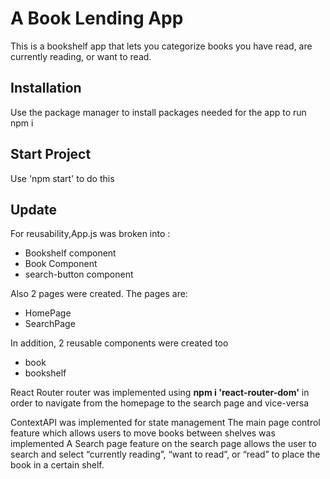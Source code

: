# A Book Lending App
This is a bookshelf app that lets you categorize books you have read, 
are currently reading, or want to read.

## Installation
Use the package manager to install packages needed for the app to run
npm i 

## Start Project
Use 'npm start' to do this

## Update

For reusability,App.js was broken into :
* Bookshelf component
* Book Component
* search-button component

Also 2 pages were created. The pages are:
* HomePage
* SearchPage

In addition, 2 reusable components were created too
 * book
 * bookshelf

React Router router was implemented using **npm i 'react-router-dom'** in order to navigate from the homepage to the search page and vice-versa

ContextAPI was implemented for state management
The main page control feature which allows users to move books between shelves was implemented
 A Search page feature on the search page allows the user to search and select “currently reading”, “want to read”, or “read” to place the book in a certain shelf. 